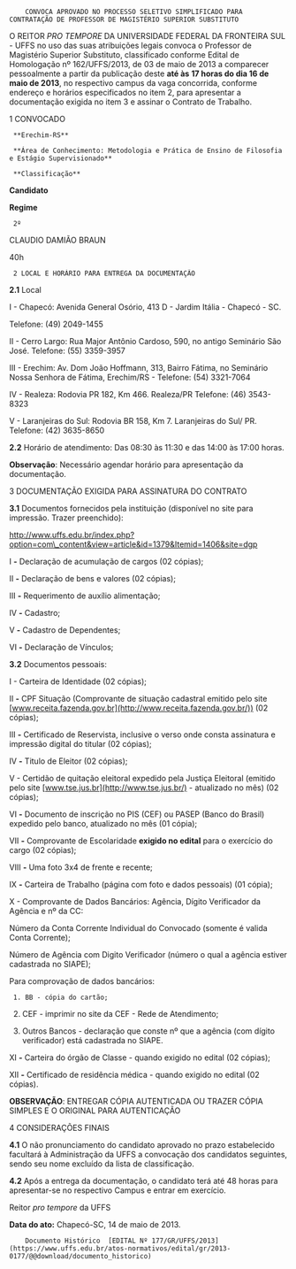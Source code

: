        CONVOCA APROVADO NO PROCESSO SELETIVO SIMPLIFICADO PARA CONTRATAÇÃO DE PROFESSOR DE MAGISTÉRIO SUPERIOR SUBSTITUTO  

O REITOR *PRO TEMPORE* DA UNIVERSIDADE FEDERAL DA FRONTEIRA SUL - UFFS no uso das suas atribuições legais convoca o Professor de Magistério Superior Substituto, classificado conforme Edital de Homologação nº 162/UFFS/2013, de 03 de maio de 2013 a comparecer pessoalmente a partir da publicação deste **até às** **17 horas do dia 16 de maio de 2013**, no respectivo campus da vaga concorrida, conforme endereço e horários especificados no item 2, para apresentar a documentação exigida no item 3 e assinar o Contrato de Trabalho.

 1 CONVOCADO

     **Erechim-RS**

     **Área de Conhecimento: Metodologia e Prática de Ensino de Filosofia e Estágio Supervisionado**

     **Classificação**

   **Candidato**

   **Regime**

     2º

   CLAUDIO DAMIÃO BRAUN

   40h

     2 LOCAL E HORÁRIO PARA ENTREGA DA DOCUMENTAÇÃO

 **2.1** Local

 I - Chapecó: Avenida General Osório, 413 D - Jardim Itália - Chapecó - SC.

 Telefone: (49) 2049-1455

 II - Cerro Largo: Rua Major Antônio Cardoso, 590, no antigo Seminário São José. Telefone: (55) 3359-3957

 III - Erechim: Av. Dom João Hoffmann, 313, Bairro Fátima, no Seminário Nossa Senhora de Fátima, Erechim/RS - Telefone: (54) 3321-7064

 IV - Realeza: Rodovia PR 182, Km 466. Realeza/PR Telefone: (46) 3543-8323

 V - Laranjeiras do Sul: Rodovia BR 158, Km 7. Laranjeiras do Sul/ PR. Telefone: (42) 3635-8650

 **2.2** Horário de atendimento: Das 08:30 às 11:30 e das 14:00 às 17:00 horas.

 **Observação**: Necessário agendar horário para apresentação da documentação.

 3 DOCUMENTAÇÃO EXIGIDA PARA ASSINATURA DO CONTRATO

 **3.1** Documentos fornecidos pela instituição (disponível no site para impressão. Trazer preenchido):

 http://www.uffs.edu.br/index.php?option=com\_content&view=article&id=1379&Itemid=1406&site=dgp

 I **-** Declaração de acumulação de cargos (02 cópias);

 II **-** Declaração de bens e valores (02 cópias);

 III **-** Requerimento de auxílio alimentação;

 IV **-** Cadastro;

 V **-** Cadastro de Dependentes;

 VI **-** Declaração de Vínculos;

 **3.2** Documentos pessoais:

 I - Carteira de Identidade (02 cópias);

 II **-** CPF Situação (Comprovante de situação cadastral emitido pelo site [www.receita.fazenda.gov.br](http://www.receita.fazenda.gov.br/)) (02 cópias);

 III **-** Certificado de Reservista, inclusive o verso onde consta assinatura e impressão digital do titular (02 cópias);

 IV **-** Titulo de Eleitor (02 cópias);

 V - Certidão de quitação eleitoral expedido pela Justiça Eleitoral (emitido pelo site [www.tse.jus.br](http://www.tse.jus.br/) - atualizado no mês) (02 cópias);

 VI **-** Documento de inscrição no PIS (CEF) ou PASEP (Banco do Brasil) expedido pelo banco, atualizado no mês (01 cópia);

 VII **-** Comprovante de Escolaridade **exigido no edital** para o exercício do cargo (02 cópias);

 VIII **-** Uma foto 3x4 de frente e recente;

 IX **-** Carteira de Trabalho (página com foto e dados pessoais) (01 cópia);

 X - Comprovante de Dados Bancários: Agência, Dígito Verificador da Agência e nº da CC:

 Número da Conta Corrente Individual do Convocado (somente é valida Conta Corrente);

 Número de Agência com Digito Verificador (número o qual a agência estiver cadastrada no SIAPE);

 Para comprovação de dados bancários:

     1. BB - cópia do cartão;

 2. CEF - imprimir no site da CEF - Rede de Atendimento;

 3. Outros Bancos - declaração que conste nº que a agência (com dígito verificador) está cadastrada no SIAPE.

 XI **-** Carteira do órgão de Classe - quando exigido no edital (02 cópias);

 XII **-** Certificado de residência médica - quando exigido no edital (02 cópias).

 **OBSERVAÇÃO**: ENTREGAR CÓPIA AUTENTICADA OU TRAZER CÓPIA SIMPLES E O ORIGINAL PARA AUTENTICAÇÃO

 4 CONSIDERAÇÕES FINAIS

 **4.1** O não pronunciamento do candidato aprovado no prazo estabelecido facultará à Administração da UFFS a convocação dos candidatos seguintes, sendo seu nome excluído da lista de classificação.

 **4.2** Após a entrega da documentação, o candidato terá até 48 horas para apresentar-se no respectivo Campus e entrar em exercício.

 Reitor *pro tempore* da UFFS

  

   **Data do ato:** Chapecó-SC, 14 de maio de 2013.   
 

        Documento Histórico  [EDITAL Nº 177/GR/UFFS/2013](https://www.uffs.edu.br/atos-normativos/edital/gr/2013-0177/@@download/documento_historico)     
      